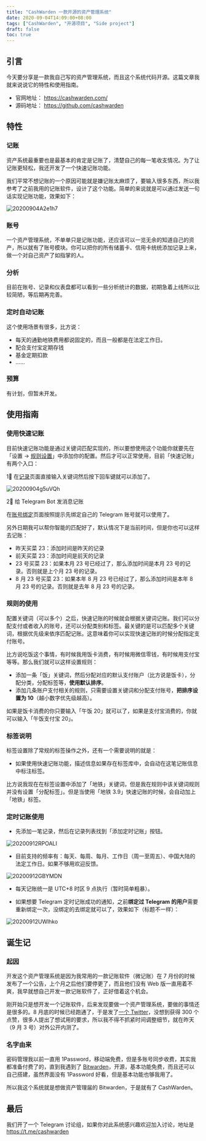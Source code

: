 ```yaml
---
title: "CashWarden 一款开源的资产管理系统"
date: 2020-09-04T14:09:00+08:00
tags: ["CashWarden", "开源项目", "Side project"]
draft: false
toc: true
---
```


## 引言

今天要分享是一款我自己写的资产管理系统，而且这个系统代码开源。这篇文章我就来说说它的特性和使用指南。

- 官网地址： <https://cashwarden.com/>
- 源码地址： <https://github.com/cashwarden>

## 特性

### 记账

资产系统最重要也是最基本的肯定是记账了，清楚自己的每一笔收支情况。为了让记账更轻松，我还开发了一个快速记账功能。

<!--more-->

我们平常不想记账的一个原因可能就是嫌记账太麻烦了，要输入很多东西，所以我参考了之前我用的记账软件，设计了这个功能。简单的来说就是可以通过发送一句话实现记账功能，效果如下：

![20200904A2e1h7](https://blog-1251237404.cos.ap-guangzhou.myqcloud.com/20200904A2e1h7.png)


### 账号

一个资产管理系统，不单单只是记账功能，还应该可以一览无余的知道自己的资产，所以就有了账号模块。你可以把你的所有储蓄卡、信用卡统统添加记录上来，做一个对自己资产了如指掌的人。

### 分析

目前在账号、记录和仪表盘都可以看到一些分析统计的数据，初期急着上线所以比较简陋，等后期再完善。


### 定时自动记账

这个使用场景有很多，比方说：

- 每天的通勤地铁费用都说固定的，而且一般都是在法定工作日。
- 配合支付宝定期存钱
- 基金定期扣款
- ……


### 预算

有计划，但暂未开发。


## 使用指南

### 使用快速记账

目前快速记账功能是通过关键词匹配实现的，所以要想使用这个功能你就要先在「设置 -> [规则设置](http://www.cashwarden.com/#/settings/rules)」中添加你的配置。然后才可以正常使用，目前「快速记账」有两个入口：

1⃣️ 在[记录](http://www.cashwarden.com/#/record/index)页面直接输入关键词然后按下回车键就可以添加了。

![20200904g5uVQh](https://blog-1251237404.cos.ap-guangzhou.myqcloud.com/20200904g5uVQh.png)

2⃣️ 给 Telegram Bot 发消息记账

在[账号绑定](http://www.cashwarden.com/#/settings/personal/binding)页面按照提示先绑定自己的 Telegram 账号就可以使用了。

另外日期我可以帮你智能的匹配好了，默认情况下是当前时间，但是你也可以这样去记账：

- 昨天买菜 23：添加时间是昨天的记录
- 前天买菜 23：添加时间是前天的记录
- 23 号买菜 23：如果本月 23 号已经过了，那么添加时间是本月 23 号的记录。否则就是上个月 23 号的记录。
- 8 月 23 号买菜 23：如果本年 8 月 23 号已经过了，那么添加时间是本年 8 月 23 号的记录。否则就是去年 8 月 23 号的记录。

### 规则的使用

配置关键词（可以多个）之后，快速记账的时候就会根据关键词记账。我们可以分配支付或者收入的账号，还可以分配类别和标签。最关键的是可以匹配多个关键词，根据优先级来依序匹配记账。这意味着你可以实现快速记账的时候分配指定支付账号。

比方说吃饭这个事情，有时候我用饭卡消费，有时候用微信零钱，有时候用支付宝等等。那么我们就可以这样设置规则：

- 添加一条「饭」关键词，然后分配对应的默认支付账户（比方说是饭卡），分配分类，分配标签等，**使用默认排序**。
- 添加几条账户支付相关的规则，只需要设置关键词和分配支付账号，**把排序设置为 10**（越小数字优先级越高）。

如果是饭卡消费的你只要输入「午饭 20」就可以了，如果是支付宝消费的，你就可以输入「午饭支付宝 20」。


### 标签说明

标签设置除了常规的标签操作之外，还有一个需要说明的就是：

- 如果使用快速记账功能，描述信息如果存在标签库中，会自动在这笔记账信息中标注标签。

比方说我现在在标签设置中添加了「地铁」关键词，但是我在规则中该关键词规则并没有设置「分配标签」。但是当使用「地铁 3.9」快速记账的时候，会自动加上「地铁」标签。

### 定时记账使用

- 先添加一笔记录，然后在记录列表找到「添加定时记账」按钮。

![20200912RPOALI](https://blog-1251237404.cos.ap-guangzhou.myqcloud.com/20200912RPOALI.png)

- 目前支持的频率有：每天、每周、每月、工作日（周一至周五）、中国大陆的法定工作日。如果不够用欢迎反馈。

![20200912GBYMDN](https://blog-1251237404.cos.ap-guangzhou.myqcloud.com/20200912GBYMDN.png)

- 每天记账统一是 UTC+8 时区 9 点执行（暂时简单粗暴）。

- 如果想要 Telegram 定时记账成功的通知，之前**绑定过 Telegram 的用户**需要重新绑定一次，没绑定的去绑定就可以了，效果如下（标题不一样）：

![20200912UWlhko](https://blog-1251237404.cos.ap-guangzhou.myqcloud.com/20200912UWlhko.png)

## 诞生记

### 起因

开发这个资产管理系统是因为我常用的一款记账软件（微记账）在 7 月份的时候发布了一个公告，上个月之后他们要停更了，而且他们没有 Web 版一直用着不爽，我早就想自己开发一款记账软件了，正好借着这个机会。

刚开始只是想开发一个记账软件，后来发现要做一个资产管理系统，要做的事情还是很多的。8 月底的时候已经跑通了，于是发了[一个 Twitter](https://twitter.com/caizhenghai/status/1298480058357567489)，没想到获得 300 个点赞，很多人提出了想试用的要求，所以我不得不抓紧时间调整细节，就在昨天（9 月 3 号）对外公开内测了。

### 名字由来

密码管理我以前一直用 1Password，移动端免费，但是多账号同步收费，其实我都准备付费了的，直到我遇到了 [Bitwarden](https://bitwarden.com/)，开源，基本功能免费，而且还可以自己搭建，虽然界面没有 1Password 好看，但是基本功能也够我用了。

所以我这个系统就是想做资产管理届的 Bitwarden，于是就有了 CashWarden。

## 最后

我们开了一个 Telegram 讨论组，如果你对此系统感兴趣欢迎加入讨论，地址是 <https://t.me/cashwarden>